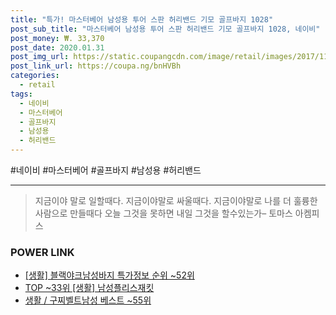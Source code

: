 ```yaml
--- 
title: "특가! 마스터베어 남성용 투어 스판 허리밴드 기모 골프바지 1028" 
post_sub_title: "마스터베어 남성용 투어 스판 허리밴드 기모 골프바지 1028, 네이비" 
post_money: ₩. 33,370 
post_date: 2020.01.31 
post_img_url: https://static.coupangcdn.com/image/retail/images/2017/11/06/15/5/dfa4bb16-822f-41dd-99aa-8104239ff778.jpg 
post_link_url: https://coupa.ng/bnHVBh 
categories: 
  - retail 
tags: 
  - 네이비 
  - 마스터베어 
  - 골프바지 
  - 남성용 
  - 허리밴드 
--- 
```

  #네이비 #마스터베어 #골프바지 #남성용 #허리밴드 
<hr> 

> 지금이야 말로 일할때다. 지금이야말로 싸울때다. 지금이야말로 나를 더 훌륭한 사람으로 만들때다 오늘 그것을 못하면 내일 그것을 할수있는가–  토마스 아켐피스 


### POWER LINK

* <a href="https://blog.naver.com/sakai111/221776148164" target="_blank"> [생활] 블랙야크남성바지 특가정보 순위 ~52위</a>
* <a href="https://blog.naver.com/fasyy4321/221779639895" target="_blank"> TOP ~33위 [생활] 남성플리스재킷</a>
* <a href="https://blog.naver.com/santokki14/221778437163" target="_blank">생활 / 구찌벨트남성 베스트 ~55위</a>
